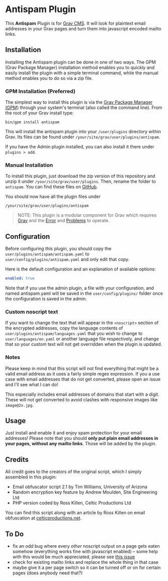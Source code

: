 # Antispam Plugin

This **Antispam** Plugin is for [Grav CMS](http://github.com/getgrav/grav). It will look for plaintext email addresses in your Grav pages and turn them into javascript encoded mailto links.

## Installation

Installing the Antispam plugin can be done in one of two ways. The GPM (Grav Package Manager) installation method enables you to quickly and easily install the plugin with a simple terminal command, while the manual method enables you to do so via a zip file.

### GPM Installation (Preferred)

The simplest way to install this plugin is via the [Grav Package Manager (GPM)](http://learn.getgrav.org/advanced/grav-gpm) through your system's terminal (also called the command line). From the root of your Grav install type:

    bin/gpm install antispam

This will install the antispam plugin into your `/user/plugins` directory within Grav. Its files can be found under `/your/site/grav/user/plugins/antispam`.

If you have the Admin plugin installed, you can also install it there under `plugins > add`.

### Manual Installation

To install this plugin, just download the zip version of this repository and unzip it under `/your/site/grav/user/plugins`. Then, rename the folder to `antispam`. You can find these files on [GitHub](https://github.com/skinofthesoul/antispam).

You should now have all the plugin files under

    /your/site/grav/user/plugins/antispam

> NOTE: This plugin is a modular component for Grav which requires [Grav](http://github.com/getgrav/grav) and the [Error](https://github.com/getgrav/grav-plugin-error) and [Problems](https://github.com/getgrav/grav-plugin-problems) to operate.

## Configuration

Before configuring this plugin, you should copy the `user/plugins/antispam/antispam.yaml` to `user/config/plugins/antispam.yaml` and only edit that copy.

Here is the default configuration and an explanation of available options:

```yaml
enabled: true
```

Note that if you use the admin plugin, a file with your configuration, and named antispam.yaml will be saved in the `user/config/plugins/` folder once the configuration is saved in the admin.

### Custom noscript text
If you want to change the text that will appear in the `<noscript>` section of the encrypted addresses, copy the language contents of `user/plugins/antispam/languages.yaml` that you wish to change to `user/languages/en.yaml` or another language file respectively, and change that so your custom text will not get overridden when the plugin is updated.

### Notes

Please keep in mind that this script will not find everything that might be a valid email address as it uses a fairly simple regex expression. If you a use case with email addresses that do not get converted, please open an issue and I'll see what I can do!

This especially includes email addresses of domains that start with a digit. These will not get converted to avoid clashes with responsive images like `image@2x.jpg`.

## Usage

Just install and enable it and enjoy spam protection for your email addresses! Please note that you should **only put plain email addresses in your pages, without any mailto links**. Those will be added by the plugin.

## Credits

All credit goes to the creators of the original script, which I simply assembled in this plugin:

* Email obfuscator script 2.1 by Tim Williams, University of Arizona
* Random encryption key feature by Andrew Moulden, Site Engineering Ltd
* PHP version coded by Ross Killen, Celtic Productions Ltd

You can find this script along with an article by Ross Killen on email obfuscation at [celticproductions.net](http://www.celticproductions.net/articles/10/email/php-email-obfuscator.html).


## To Do

- fix an odd bug where every *other* noscript output on a page gets eaten somehow (everything works fine with javascript enabled) – some help with this would be much appreciated, please see [this issue](https://github.com/skinofthesoul/grav-plugin-antispam/issues/1)
- check for existing mailto links and replace the whole thing in that case
- maybe give it a per page switch so it can be turned off or on for certain pages (does anybody need that?)
